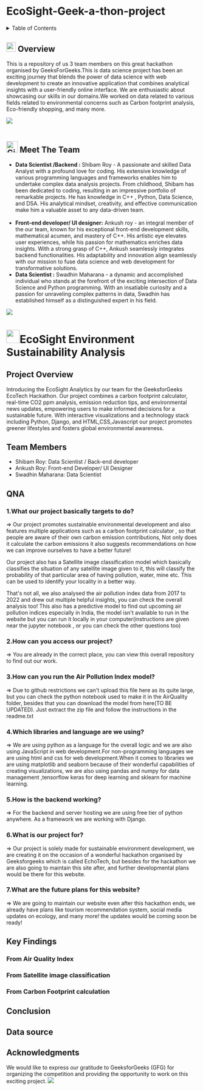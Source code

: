 # EcoSight-Geek-a-thon-project
<details>
    <summary>Table of Contents</summary>
    <ol>
        <li>
            <a href="#Overview">Overview</a>
        </li>
        <li>
            <a href="#meet_the_team">Meet The Team</a>
        </li>
        <li>
            <a href="#EchoLife-analysis">Ecotech Environment Sustainability Analysis</a>
        </li>
        <ul>
            <li><a href="#project-overview">Project Overview</a></li>
            <li><a href="#team-members">Team Members</a></li>
            <li><a href="#QNA">QNA</a></li>
            <li><a href="#key-findings">Key Findings</a></li>
            <li><a href="#conclusion">Conclusion</a></li>
            <li><a href="#data-source">Data Source</a></li>
            <li><a href="#acknowledgments">Acknowledgement</a></li>
        </ul>
    </ol>
</details >

<h2 id="Overview">
 <img src="https://media2.giphy.com/media/QssGEmpkyEOhBCb7e1/giphy.gif?cid=ecf05e47a0n3gi1bfqntqmob8g9aid1oyj2wr3ds3mg700bl&rid=giphy.gif" width="25" class="overviews"><b> Overview</b>
</h2>
This is a repository of us 3 team members on this great hackathon organised by GeeksForGeeks.This is data science project has been an exciting journey that blends the power of data science with web development to create an innovative application that combines analytical insights with a user-friendly online interface. We are enthusiastic about showcasing our skills in our domains.We worked on data related to various fields related to environmental concerns such as Carbon footprint analysis, Eco-friendly shopping, and many more.

<img src="https://user-images.githubusercontent.com/73097560/115834477-dbab4500-a447-11eb-908a-139a6edaec5c.gif"><br><br>
<h2 id="meet_the_team">
<img src="https://media.giphy.com/media/W5eoZHPpUx9sapR0eu/giphy.gif" width="30px" alt="Git"/>&nbsp;<b>Meet The Team</b>
 </h2>

<ul>
    <li>
        <strong>Data Scientist /Backend :</strong> Shibam Roy - A passionate and skilled Data Analyst with a profound love for
        coding. His extensive knowledge of various programming languages and frameworks enables him to undertake complex
        data analysis projects. From childhood, Shibam has been dedicated to coding, resulting in an impressive
        portfolio of remarkable projects. He has knowledge in C++ , Python, Data Science, and DSA. His analytical mindset, creativity, and effective communication make him a
        valuable asset to any data-driven team. 
    </li>
    <br>
    <li>
        <strong>Front-end developer/ UI designer:</strong> Ankush roy - an integral member of the our team, known for his exceptional front-end development skills, mathematical acumen, and mastery of C++. His artistic eye elevates user experiences, while his passion for mathematics enriches data insights. With a strong grasp of C++, Ankush seamlessly integrates backend functionalities. His adaptability and innovation align seamlessly with our mission to fuse data science and web development for transformative solutions.
    </li>
    <li>
        <strong>Data Scientist :</strong> Swadhin Maharana  - a dynamic and accomplished individual who stands at the forefront of the exciting intersection of Data Science and Python programming. With an insatiable curiosity and a passion for unraveling complex patterns in data, Swadhin has established himself as a distinguished expert in his field.
    </li>
   
</ul>
<img src="https://user-images.githubusercontent.com/73097560/115834477-dbab4500-a447-11eb-908a-139a6edaec5c.gif"><br>

<h1 id="EchoLife-analysis">
    <img src="https://media.giphy.com/media/iY8CRBdQXODJSCERIr/giphy.gif" width="35"><b>EcoSight Environment Sustainability Analysis </b>
</h1>

## Project Overview
Introducing the EcoSight  Analytics by our team for the GeeksforGeeks EcoTech Hackathon. Our project combines a carbon footprint calculator, real-time CO2 ppm analysis, emission reduction tips, and environmental news updates, empowering users to make informed decisions for a sustainable future. With interactive visualizations and a technology stack including Python, Django, and HTML,CSS,Javascript our project promotes greener lifestyles and fosters global environmental awareness.
## Team Members
- Shibam Roy: Data Scientist / Back-end developer
- Ankush Roy: Front-end Developer/ UI Designer
- Swadhin Maharana: Data Scientist
## QNA
### 1.What our project basically targets to do?
=> Our project promotes sustainable environmental development and also features multiple applications such as a carbon footprint calculator , so that people are aware of their own carbon emission contributions, Not only does it calculate the carbon emissions it also suggests recommendations on how we can improve ourselves to have a better future!

Our project also has a Satellite image classification model which basically classifies the situation of any satellite image given to it, this will classify the probability of that particular area of having pollution, water, mine etc.
This can be used to identify your locality in a better way.

That's not all, we also analysed the air pollution index data from 2017 to 2022 and drew out multiple helpful insights, you can check the overall analysis too! This also has a predictive model to find out upcoming air pollution indices especially in India, the model isn't available to run in the website but you can run it locally in your computer(instructions are given near the jupyter notebook , or you can check the other questions too)

### 2.How can you access our project?
=> You are already in the correct place, you can view this overall repository to find out our work.

### 3.How can you run the Air Pollution Index model?
=> Due to github restrictions we can't upload this file here as its quite large, but you can check the python notebook used to make it in the AirQuality folder, besides that you can download the model from here(TO BE UPDATED).
Just extract the zip file and follow the instructions in the readme.txt

### 4.Which libraries and language are we using?
=> We are using python as a language for the overall logic and we are also using JavaScript in web development.For non-programming languages we are using html and css for web development.When it comes to libraries we are using matplotlib and seaborn because of their wonderful capabilities of creating visualizations, we are also using pandas and numpy for data management ,tensorflow keras for deep learning and sklearn for machine learning.

### 5.How is the backend working?
=> For the backend and server hosting we are using free tier of python anywhere. As a framework we are working with Django.

### 6.What is our project for?
=> Our project is solely made for sustainable environment development, we are creating it on the occasion of a wonderful hackathon organised by Geeksforgeeks which is called EchoTech, but besides for the hackathon we are also going to maintain this site after, and further developmental plans would be there for this website.

### 7.What are the future plans for this website?
=> We are going to maintain our website even after this hackathon ends, we already have plans like tourism recommendation system, social media updates on ecology, and many more! the updates would be coming soon be ready!

## Key Findings
### From Air Quality Index
### From Satellite image classification 
### From Carbon Footprint calculation

## Conclusion


## Data source

## Acknowledgments
We would like to express our gratitude to GeeksforGeeks (GFG) for organizing the competition and providing the opportunity to work on this exciting project.
<img src="https://user-images.githubusercontent.com/73097560/115834477-dbab4500-a447-11eb-908a-139a6edaec5c.gif">
